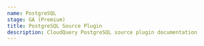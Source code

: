 ```yaml
---
name: PostgreSQL
stage: GA (Premium)
title: PostgreSQL Source Plugin
description: CloudQuery PostgreSQL source plugin documentation
---
```


